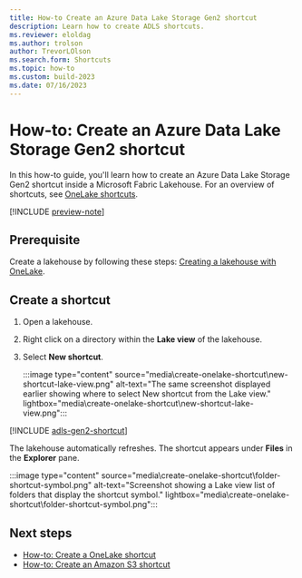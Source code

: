 ```yaml
---
title: How-to Create an Azure Data Lake Storage Gen2 shortcut
description: Learn how to create ADLS shortcuts.
ms.reviewer: eloldag
ms.author: trolson
author: TrevorLOlson
ms.search.form: Shortcuts
ms.topic: how-to
ms.custom: build-2023
ms.date: 07/16/2023
---
```


# How-to: Create an Azure Data Lake Storage Gen2 shortcut

In this how-to guide, you'll learn how to create an Azure Data Lake Storage Gen2 shortcut inside a Microsoft Fabric Lakehouse. For an overview of shortcuts, see [OneLake shortcuts](onelake-shortcuts.md).

[!INCLUDE [preview-note](../includes/preview-note.md)]

## Prerequisite

Create a lakehouse by following these steps: [Creating a lakehouse with OneLake](create-lakehouse-onelake.md).

## Create a shortcut

1. Open a lakehouse.

1. Right click on a directory within the **Lake view** of the lakehouse.

1. Select **New shortcut**.

   :::image type="content" source="media\create-onelake-shortcut\new-shortcut-lake-view.png" alt-text="The same screenshot displayed earlier showing where to select New shortcut from the Lake view." lightbox="media\create-onelake-shortcut\new-shortcut-lake-view.png":::

[!INCLUDE [adls-gen2-shortcut](../includes/adls-gen2-shortcut.md)]

The lakehouse automatically refreshes. The shortcut appears under **Files** in the **Explorer** pane.

   :::image type="content" source="media\create-onelake-shortcut\folder-shortcut-symbol.png" alt-text="Screenshot showing a Lake view list of folders that display the shortcut symbol." lightbox="media\create-onelake-shortcut\folder-shortcut-symbol.png":::

## Next steps

* [How-to: Create a OneLake shortcut](create-onelake-shortcut.md)
* [How-to: Create an Amazon S3 shortcut](create-s3-shortcut.md)
